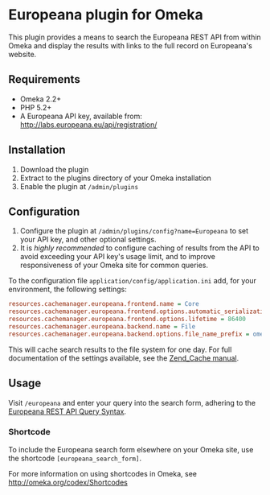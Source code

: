 # Europeana plugin for Omeka

This plugin provides a means to search the Europeana REST API from within Omeka
and display the results with links to the full record on Europeana's website.

## Requirements

* Omeka 2.2+
* PHP 5.2+
* A Europeana API key, available from: http://labs.europeana.eu/api/registration/

## Installation

1. Download the plugin
2. Extract to the plugins directory of your Omeka installation
3. Enable the plugin at `/admin/plugins`

## Configuration

1. Configure the plugin at `/admin/plugins/config?name=Europeana`
  to set your API key, and other optional settings.
2. It is *highly recommended* to configure caching of results from the API to
  avoid exceeding your API key's usage limit, and to improve responsiveness of
  your Omeka site for common queries.
  
  To the configuration file `application/config/application.ini` add, for your
  environment, the following settings:
  
  ```INI
  resources.cachemanager.europeana.frontend.name = Core
  resources.cachemanager.europeana.frontend.options.automatic_serialization = true
  resources.cachemanager.europeana.frontend.options.lifetime = 86400
  resources.cachemanager.europeana.backend.name = File
  resources.cachemanager.europeana.backend.options.file_name_prefix = omeka_europeana_cache
  ```
  
  This will cache search results to the file system for one day. For full
  documentation of the settings available, see the [Zend_Cache manual](http://framework.zend.com/manual/1.12/en/zend.cache.html).

## Usage

Visit `/europeana` and enter your query into the search
form, adhering to the [Europeana REST API Query Syntax](http://labs.europeana.eu/api/query/).

### Shortcode

To include the Europeana search form elsewhere on your Omeka site, use the
shortcode `[europeana_search_form]`.

For more information on using shortcodes in Omeka, see http://omeka.org/codex/Shortcodes
